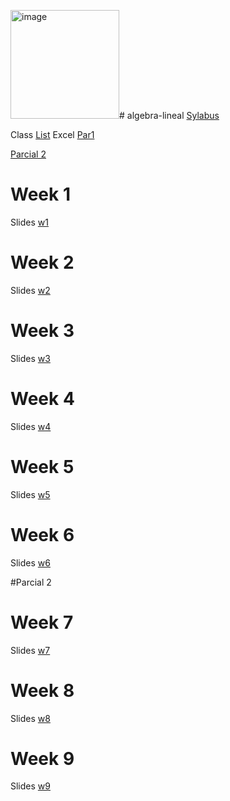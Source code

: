 <img width="174" alt="image" src="https://github.com/user-attachments/assets/6b877b59-4b53-4c2f-b997-7c8ca6b82800"># algebra-lineal
[Sylabus](https://github.com/adsoftsito/algebra-lineal/blob/main/sylabus_algebra_lineal.pdf)

Class [List](https://docs.google.com/spreadsheets/d/1zndomAMJJznwZJD-eLS4exSGYtmk4_rszro0GHjE-dE/edit?usp=sharing)
Excel [Par1](https://docs.google.com/spreadsheets/d/1m1NhV67dL288R6CV5k1vE9jefP3UP9LOWI7EE2qgc8g/edit?usp=sharing)

[Parcial 2](https://docs.google.com/spreadsheets/d/133f-jtJLGyBNAliqmZ7pQNjgFK3a_rjC7x8H1YMedjA/edit?usp=sharing)

# Week 1
Slides [w1](https://docs.google.com/presentation/d/1HMYVROc-NFqlMsnX2VNYmtoYF9gXkEhKQP6I_XWnQnM/edit?usp=sharing)

# Week 2
Slides [w2](https://docs.google.com/presentation/d/1Ib4mndgfFcbM9bnWyVFD20n9amSdQLZzb57_KCHbDXk/edit?usp=sharing)

# Week 3
Slides [w3](https://docs.google.com/presentation/d/1Kb979skP4J6fAZZQQh7mn7D-7ZNmfci1gCBdTHdBGSc/edit?usp=sharing)

# Week 4
Slides [w4](https://docs.google.com/presentation/d/1BzJcKQuVLCQU3LXaC8PsCJsA76udg8YqKAMYq-zPLTE/edit?usp=sharing)

# Week 5
Slides [w5](https://github.com/adsoftsito/algebra-lineal/blob/main/operaciones_matrices_adicionales.pdf)

# Week 6
Slides [w6](https://docs.google.com/presentation/d/1MoL0pOzVxVSmosgjj-vt2RZHrDwjLDNO47vXTTSQVb8/edit?usp=sharing)

#Parcial 2

# Week 7
Slides [w7](https://docs.google.com/presentation/d/1JDQskgjy-WTR-LNI4eQTE_DN4xjYHScMAacJCCYD1og/edit?usp=sharing)

# Week 8
Slides [w8](https://docs.google.com/presentation/d/1iRkRdj99Mlz6ItgYpF1Lyl78dgBg8afaeqwsU92F8xs/edit?usp=sharing)

# Week 9
Slides [w9](https://docs.google.com/presentation/d/14TtV8z06RODJbZiNbmraHCSdQMnpiZKOyYNY6vodoG8/edit?usp=sharing)
